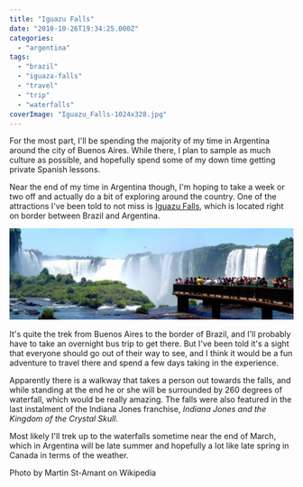 ```yaml
---
title: "Iguazu Falls"
date: "2010-10-26T19:34:25.000Z"
categories: 
  - "argentina"
tags: 
  - "brazil"
  - "iguaza-falls"
  - "travel"
  - "trip"
  - "waterfalls"
coverImage: "Iguazu_Falls-1024x328.jpg"
---
```


For the most part, I'll be spending the majority of my time in Argentina around the city of Buenos Aires. While there, I plan to sample as much culture as possible, and hopefully spend some of my down time getting private Spanish lessons.

Near the end of my time in Argentina though, I'm hoping to take a week or two off and actually do a bit of exploring around the country. One of the attractions I've been told to not miss is [Iguazu Falls](http://en.wikipedia.org/wiki/Iguazu_Falls), which is located right on border between Brazil and Argentina.

[![](images/Iguazu_Falls-1024x328.jpg "Iguazu_Falls")](http://www.migratorynerd.com/wordpress/wp-content/uploads/2010/10/Iguazu_Falls.jpg)

It's quite the trek from Buenos Aires to the border of Brazil, and I'll probably have to take an overnight bus trip to get there. But I've been told it's a sight that everyone should go out of their way to see, and I think it would be a fun adventure to travel there and spend a few days taking in the experience.

Apparently there is a walkway that takes a person out towards the falls, and while standing at the end he or she will be surrounded by 260 degrees of waterfall, which would be really amazing. The falls were also featured in the last instalment of the Indiana Jones franchise, _Indiana Jones and the Kingdom of the Crystal Skull_.

Most likely I'll trek up to the waterfalls sometime near the end of March, which in Argentina will be late summer and hopefully a lot like late spring in Canada in terms of the weather.

Photo by Martin St-Amant on Wikipedia
